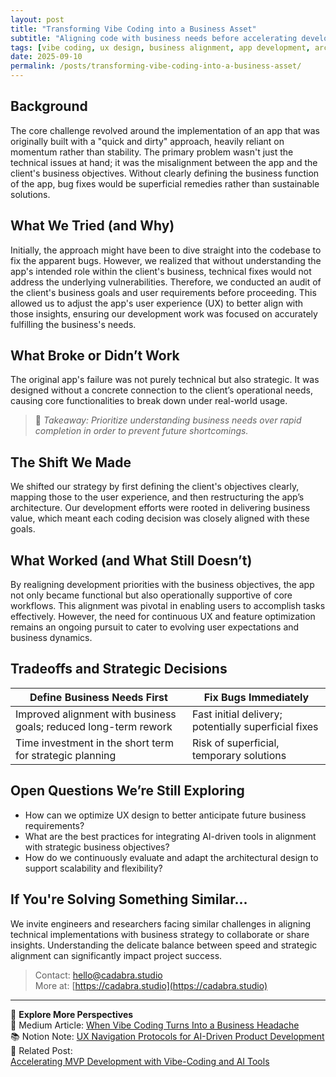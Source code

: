 ```yaml
---
layout: post
title: "Transforming Vibe Coding into a Business Asset"
subtitle: "Aligning code with business needs before accelerating development"
tags: [vibe coding, ux design, business alignment, app development, architectural changes, strategic decision-making, software engineering]
date: 2025-09-10
permalink: /posts/transforming-vibe-coding-into-a-business-asset/
---
```


## Background

The core challenge revolved around the implementation of an app that was originally built with a "quick and dirty" approach, heavily reliant on momentum rather than stability. The primary problem wasn't just the technical issues at hand; it was the misalignment between the app and the client's business objectives. Without clearly defining the business function of the app, bug fixes would be superficial remedies rather than sustainable solutions.

## What We Tried (and Why)

Initially, the approach might have been to dive straight into the codebase to fix the apparent bugs. However, we realized that without understanding the app's intended role within the client's business, technical fixes would not address the underlying vulnerabilities. Therefore, we conducted an audit of the client's business goals and user requirements before proceeding. This allowed us to adjust the app's user experience (UX) to better align with those insights, ensuring our development work was focused on accurately fulfilling the business's needs.

## What Broke or Didn’t Work

The original app's failure was not purely technical but also strategic. It was designed without a concrete connection to the client’s operational needs, causing core functionalities to break down under real-world usage.

> 📌 *Takeaway: Prioritize understanding business needs over rapid completion in order to prevent future shortcomings.*

## The Shift We Made

We shifted our strategy by first defining the client's objectives clearly, mapping those to the user experience, and then restructuring the app’s architecture. Our development efforts were rooted in delivering business value, which meant each coding decision was closely aligned with these goals.

## What Worked (and What Still Doesn’t)

By realigning development priorities with the business objectives, the app not only became functional but also operationally supportive of core workflows. This alignment was pivotal in enabling users to accomplish tasks effectively. However, the need for continuous UX and feature optimization remains an ongoing pursuit to cater to evolving user expectations and business dynamics.

## Tradeoffs and Strategic Decisions

| Define Business Needs First | Fix Bugs Immediately |
|-----------------------------|----------------------|
| Improved alignment with business goals; reduced long-term rework | Fast initial delivery; potentially superficial fixes |
| Time investment in the short term for strategic planning | Risk of superficial, temporary solutions |

## Open Questions We’re Still Exploring

- How can we optimize UX design to better anticipate future business requirements?
- What are the best practices for integrating AI-driven tools in alignment with strategic business objectives?
- How do we continuously evaluate and adapt the architectural design to support scalability and flexibility?

## If You're Solving Something Similar...

We invite engineers and researchers facing similar challenges in aligning technical implementations with business strategy to collaborate or share insights. Understanding the delicate balance between speed and strategic alignment can significantly impact project success.

> Contact: hello@cadabra.studio  
> More at: [https://cadabra.studio](https://cadabra.studio)  

---

🔗 **Explore More Perspectives**  
📰 Medium Article: [When Vibe Coding Turns Into a Business Headache](https://cadabrastudio.medium.com/when-vibe-coding-turns-into-a-business-headache-05f802f26d50)  
📚 Notion Note: [UX Navigation Protocols for AI-Driven Product Development](https://classy-sugar-6ff.notion.site/UX-Navigation-Protocols-for-AI-Driven-Product-Development-2799b3e914038045a91fda69c399231b?source=copy_link)  
🧩 Related Post:  
[Accelerating MVP Development with Vibe-Coding and AI Tools](/posts/accelerating-mvp-development-with-vibe-coding-and-ai-tools/)

